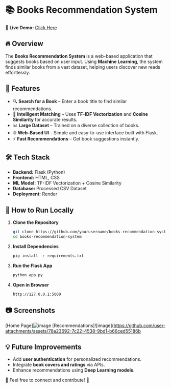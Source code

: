 # 📚 Books Recommendation System

🚀 **Live Demo:** [Click Here](https://books-recommendation-system-u8rx.onrender.com)

## 🔥 Overview
The **Books Recommendation System** is a web-based application that suggests books based on user input. Using **Machine Learning**, the system finds similar books from a vast dataset, helping users discover new reads effortlessly.

## 🎯 Features
- 🔍 **Search for a Book** – Enter a book title to find similar recommendations.
- 🧠 **Intelligent Matching** – Uses **TF-IDF Vectorization** and **Cosine Similarity** for accurate results.
- 📊 **Large Dataset** – Trained on a diverse collection of books.
- 🌐 **Web-Based UI** – Simple and easy-to-use interface built with Flask.
- ⚡ **Fast Recommendations** – Get book suggestions instantly.

## 🛠️ Tech Stack
- **Backend:** Flask (Python)
- **Frontend:** HTML, CSS
- **ML Model:** TF-IDF Vectorization + Cosine Similarity
- **Database:** Processed CSV Dataset
- **Deployment:** Render

## 🚀 How to Run Locally
1. **Clone the Repository**
   ```sh
   git clone https://github.com/yourusername/books-recommendation-system.git
   cd books-recommendation-system
   ```

2. **Install Dependencies**
   ```sh
   pip install -r requirements.txt
   ```

3. **Run the Flask App**
   ```sh
   python app.py
   ```

4. **Open in Browser**
   ```
   http://127.0.0.1:5000
   ```

## 📷 Screenshots
[Home Page]![image](https://github.com/user-attachments/assets/8a304b93-afe0-42d0-a3aa-04bbfd542020)
[Recommendations]![image](https://github.com/user-attachments/assets/78a23692-7c22-4538-9bd1-b66ced55186b


## 💡 Future Improvements
- Add **user authentication** for personalized recommendations.
- Integrate **book covers and ratings** via APIs.
- Enhance recommendations using **Deep Learning models**.

💬 Feel free to connect and contribute! 🚀

